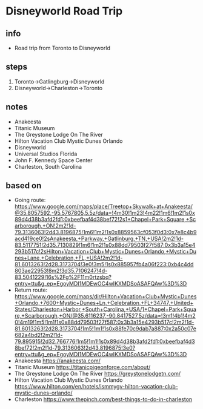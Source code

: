 # Disneyworld Road Trip  

## info  
* Road trip from Toronto to Disneyworld

## steps  
1. Toronto->Gatlingburg->Disneyworld
2. Disneyworld->Charleston->Toronto

## notes  
*  Anakeesta
*  Titanic Museum
*  The Greystone Lodge On The River
*  Hilton Vacation Club Mystic Dunes Orlando
*  Disneyworld
*  Universal Studios Florida
*  John F. Kennedy Space Center
*  Charleston, South Carolina

## based on  
*  Going route:  https://www.google.com/maps/place/Treetop+Skywalk+at+Anakeesta/@35.8057592,-95.5767805,5.5z/data=!4m30!1m23!4m22!1m6!1m2!1s0x89d4d38b3afd2fd1:0xbeefbaf4d38bef72!2s1+Chapel+Park+Square,+Scarborough,+ON!2m2!1d-79.3136063!2d43.8196875!1m6!1m2!1s0x8859563cf053f0d3:0x7e8c4b9acd419ce0!2sAnakeesta,+Parkway,+Gatlinburg,+TN,+USA!2m2!1d-83.5117751!2d35.7130829!1m6!1m2!1s0x88dd79503f27f587:0x3b3a15e4293b517c!2sHilton+Vacation+Club+Mystic+Dunes+Orlando,+Mystic+Dunes+Lane,+Celebration,+FL,+USA!2m2!1d-81.6013263!2d28.3173704!3e0!3m5!1s0x885957fb4a06f223:0xb4c4dd803ae22953!8m2!3d35.7106247!4d-83.5041229!16s%2Fg%2F11m0rtzsbq?entry=ttu&g_ep=EgoyMDI1MDEwOC4wIKXMDSoASAFQAw%3D%3D 
*  Return route: https://www.google.com/maps/dir/Hilton+Vacation+Club+Mystic+Dunes+Orlando,+7600+Mystic+Dunes+Ln,+Celebration,+FL+34747,+United+States/Charleston+Harbor,+South+Carolina,+USA/1+Chapel+Park+Square,+Scarborough,+ON/@35.6116237,-90.8417527,5z/data=!3m1!4b1!4m20!4m19!1m5!1m1!1s0x88dd79503f27f587:0x3b3a15e4293b517c!2m2!1d-81.6013263!2d28.3173704!1m5!1m1!1s0x88fe70c9dab7a887:0x2a50c07e682a4bd2!2m2!1d-79.895915!2d32.766776!1m5!1m1!1s0x89d4d38b3afd2fd1:0xbeefbaf4d38bef72!2m2!1d-79.3136063!2d43.8196875!3e0?entry=ttu&g_ep=EgoyMDI1MDEwOC4wIKXMDSoASAFQAw%3D%3D 
*  Anakeesta https://anakeesta.com/ 
*  Titanic Museum  https://titanicpigeonforge.com/about/ 
*  The Greystone Lodge On The River https://greystonelodgetn.com/ 
*  Hilton Vacation Club Mystic Dunes Orlando https://www.hilton.com/en/hotels/ismmygv-hilton-vacation-club-mystic-dunes-orlando/
*  Charleston https://www.thepinch.com/best-things-to-do-in-charleston 

